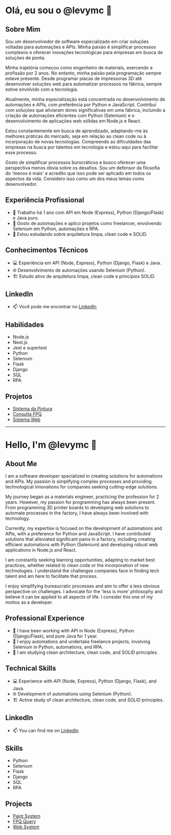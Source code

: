 # Olá, eu sou o @levymc 👋

## Sobre Mim

Sou um desenvolvedor de software especializado em criar soluções voltadas para automações e APIs. Minha paixão é simplificar processos complexos e oferecer inovações tecnológicas para empresas em busca de soluções de ponta.

Minha trajetória começou como engenheiro de materiais, exercendo a profissão por 2 anos. No entanto, minha paixão pela programação sempre esteve presente. Desde programar placas de impressoras 3D até desenvolver soluções web para automatizar processos na fábrica, sempre estive envolvido com a tecnologia.

Atualmente, minha especialização está concentrada no desenvolvimento de automações e APIs, com preferência por Python e JavaScript. Contribuí com soluções que aliviaram dores significativas em uma fábrica, incluindo a criação de automações eficientes com Python (Selenium) e o desenvolvimento de aplicações web sólidas em Node.js e React.

Estou constantemente em busca de aprendizado, adaptando-me às melhores práticas do mercado, seja em relação ao clean code ou à incorporação de novas tecnologias. Compreendo as dificuldades das empresas na busca por talentos em tecnologia e estou aqui para facilitar esse processo.

Gosto de simplificar processos burocráticos e busco oferecer uma perspectiva menos óbvia sobre os desafios. Sou um defensor da filosofia do 'menos é mais' e acredito que isso pode ser aplicado em todos os aspectos da vida. Considero isso como um dos meus lemas como desenvolvedor.

## Experiência Profissional

- 📆 Trabalho há 1 ano com API em Node (Express), Python (Django/Flask) e Java puro.
- 🤖 Gosto de automações e aplico projetos como freelancer, envolvendo Selenium em Python, automações e RPA.
- 📘 Estou estudando sobre arquitetura limpa, clean code e SOLID.

## Conhecimentos Técnicos

- 💻 Experiência em API (Node, Express), Python (Django, Flask) e Java.
- 🌐 Desenvolvimento de automações usando Selenium (Python).
- 🏗️ Estudo ativo de arquitetura limpa, clean code e princípios SOLID.

## LinkedIn
- 📫 Você pode me encontrar no [LinkedIn](https://www.linkedin.com/in/levymcruz/)
  
## Habilidades
- Node.js
- Nest.js
- Jest e supertest
- Python
- Selenium
- Flask
- Django
- SQL
- RPA

## Projetos
- [Sistema da Pintura](https://github.com/levymc/projeto_pintura)
- [Consulta FPQ](https://github.com/levymc/consultaFPQ)
- [Sistema Web](https://github.com/levymc/web-system)



_____________________________________________________________________________________________________________________________________________________



# Hello, I'm @levymc 👋

## About Me

I am a software developer specialized in creating solutions for automations and APIs. My passion is simplifying complex processes and providing technological innovations for companies seeking cutting-edge solutions.

My journey began as a materials engineer, practicing the profession for 2 years. However, my passion for programming has always been present. From programming 3D printer boards to developing web solutions to automate processes in the factory, I have always been involved with technology.

Currently, my expertise is focused on the development of automations and APIs, with a preference for Python and JavaScript. I have contributed solutions that alleviated significant pains in a factory, including creating efficient automations with Python (Selenium) and developing robust web applications in Node.js and React.

I am constantly seeking learning opportunities, adapting to market best practices, whether related to clean code or the incorporation of new technologies. I understand the challenges companies face in finding tech talent and am here to facilitate that process.

I enjoy simplifying bureaucratic processes and aim to offer a less obvious perspective on challenges. I advocate for the 'less is more' philosophy and believe it can be applied to all aspects of life. I consider this one of my mottos as a developer.

## Professional Experience

- 📆 I have been working with API in Node (Express), Python (Django/Flask), and pure Java for 1 year.
- 🤖 I enjoy automations and undertake freelance projects, involving Selenium in Python, automations, and RPA.
- 📘 I am studying clean architecture, clean code, and SOLID principles.

## Technical Skills

- 💻 Experience with API (Node, Express), Python (Django, Flask), and Java.
- 🌐 Development of automations using Selenium (Python).
- 🏗️ Active study of clean architecture, clean code, and SOLID principles.

## LinkedIn
- 📫 You can find me on [LinkedIn](https://www.linkedin.com/in/levymcruz/)
  
  
## Skills
- Python
- Selenium
- Flask
- Django
- SQL
- RPA

## Projects
- [Paint System](https://github.com/levymc/projeto_pintura)
- [FPQ Query](https://github.com/levymc/consultaFPQ)
- [Web System](https://github.com/levymc/web-system)

